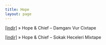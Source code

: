 ```yaml
---
title: Hope
layout: page
---
```


<a href="https://cloud.mail.ru/public/c4599b2ab8db/Chief%20%26%20Hope%20-%20Damgan%C4%B1%20Vur%20Cixtape" target="_blank">[indir]</a>  »  Hope & Chief &#8211; Damganı Vur Cixtape

<a href="https://cloud.mail.ru/public/58acd1ae862e/Chief%20%26%20Hope%20-%20Sokak%20Heceleri%20Mixtape" target="_blank">[indir]</a>  »  Hope & Chief &#8211; Sokak Heceleri Mixtape